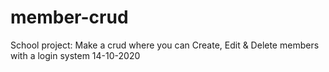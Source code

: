 # member-crud
School project: Make a crud where you can Create, Edit &amp; Delete members with a login system 14-10-2020
